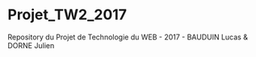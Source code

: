 # Projet_TW2_2017
Repository du Projet de Technologie du WEB - 2017 - BAUDUIN Lucas &amp; DORNE Julien
